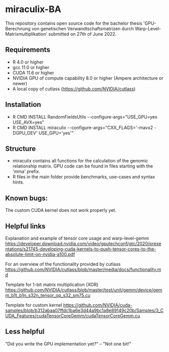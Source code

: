 # miraculix-BA
This repository contains open source code for the bachelor thesis 'GPU-Berechnung von genetischen Verwandtschaftsmatrizen durch Warp-Level-Matrixmultiplikation' submitted on 27th of June 2022. 

## Requirements
* R 4.0 or higher
* gcc 11.0 or higher
* CUDA 11.6 or higher
* NVIDIA GPU of compute capability 8.0 or higher (Ampere architecture or newer)
* A local copy of cutlass (https://github.com/NVIDIA/cutlass)

## Installation
* R CMD INSTALL RandomFieldsUtils --configure-args="USE_GPU=yes USE_AVX=yes"
* R CMD INSTALL miraculix --configure-args="CXX_FLAGS='-mavx2 -DGPU_DEV' USE_GPU='yes'"

## Structure
* miraculix contains all functions for the calculation of the genomic relationship matrix. GPU code can be found in files starting with the 'mma' prefix.
* R files in the main folder provide benchmarks, use-cases and syntax hints.

## Known bugs:
The custom CUDA kernel does not work properly yet.

## Helpful links
Explanation and example of tensor core usage and warp-level-gemm
https://developer.download.nvidia.com/video/gputechconf/gtc/2020/presentations/s21745-developing-cuda-kernels-to-push-tensor-cores-to-the-absolute-limit-on-nvidia-a100.pdf

For an overview of the functionality provided by cutlass
https://github.com/NVIDIA/cutlass/blob/master/media/docs/functionality.md

Template for 1-bit matrix multiplication (XOR)
https://github.com/NVIDIA/cutlass/blob/master/test/unit/gemm/device/gemm_b1t_b1n_s32n_tensor_op_s32_sm75.cu

Template for custom kernel
https://github.com/NVIDIA/cuda-samples/blob/b312abaa07ffdc1ba6e3d44a9bc1a8e89149c20b/Samples/3_CUDA_Features/cudaTensorCoreGemm/cudaTensorCoreGemm.cu

## Less helpful
"Did you write the GPU implementation yet?" – "Not one bit!"



 
